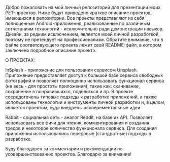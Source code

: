   Добро пожаловать на мой личный репозиторий для презентации моих PET-проектов.
Ниже будут приведено краткое описание проектов, имеющихся в репозитории. Все проекты представляют из себя полноценные Android-приложения, реализованные по различным сотчетаниям технологий - исключительно ради демонстрации навыков. Дизайн, за редким исключением, является моей личной разработкой, поэтому не претендует на профессионализм.
Обратите внимание, что в файле соответсвующего проекта лежит свой README-файл, в котором заключено подробное описание проекта.

О ПРОЕКТАХ:

   InSplash - приложение для пользования сервисом Unsplash. Приложение предоставляет доступ к большой базе сервиса свободных фотографий и позволяет полноценно использовать функционал сервиса (не весь - для простоты приложения), такие как: скачивание, сохранение в понравившихся, поделиться и пр. В проекте сосредоточены типовые подходы к разработке приложений, а также использованы технологии и инструменты личной разработки и, в целом, является проектом, куда внедрены эскперементальные идеи.

   Rabbit - социальная сеть - аналог Reddit, на базе их API. Позволяет использовать все фичи для чтения, комментирования и создания тредов и некоторое количество функционала сервиса. Для создания приложения использовались передовые (стандратные) подходы в разработке.

Буду благодарен за комментарии и рекомендации по усовершенствованию проектов. 
Благодарю за внимание!
